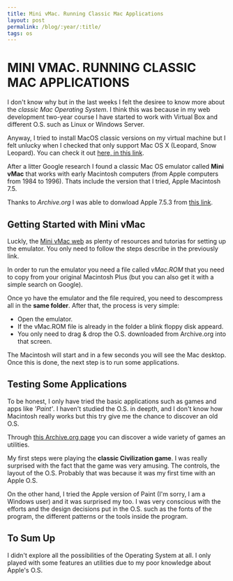 ```yaml
---
title: Mini vMac. Running Classic Mac Applications
layout: post
permalink: /blog/:year/:title/
tags: os
---
```


# MINI VMAC. RUNNING CLASSIC MAC APPLICATIONS

I don't know why but in the last weeks I felt the desiree to know more about the _classic Mac Operating System_. I think this was because in my web development two-year course I have started to work with Virtual Box and different O.S. such as Linux or Windows Server.

Anyway, I tried to install MacOS classic versions on my virtual machine but I felt unlucky when I checked that only support Mac OS X (Leopard, Snow Leopard). You can check it out [here, in this link](https://www.virtualbox.org/wiki/Guest_OSes).

After a litter Google research I found a classic Mac OS emulator called **Mini vMac** that works with early Macintosh computers (from Apple computers from 1984 to 1996). Thats include the version that I tried, Apple Macintosh 7.5.

Thanks to _Archive.org_ I was able to donwload Apple 7.5.3 from [this link](https://archive.org/details/AppleMacintoshSystem753).

## Getting Started with Mini vMac

Luckly, the [Mini vMac web](https://www.gryphel.com/c/minivmac/start.html) as plenty of resources and tutorias for setting up the emulator. You only need to follow the steps describe in the previously link.

In order to run the emulator you need a file called _vMac.ROM_ that you need to copy from your original Macintosh Plus (but you can also get it with a simple search on Google).

Once yo have the emulator and the file required, you need to descompress all in the **same folder**. After that, the process is very simple:

- Open the emulator.
- If the vMac.ROM file is already in the folder a blink floppy disk appeard.
- You only need to drag & drop the O.S. downloaded from Archive.org into that screen.

The Macintosh will start and in a few seconds you will see the Mac desktop. Once this is done, the next step is to run some applications.

## Testing Some Applications

To be honest, I only have tried the basic applications such as games and apps like _'Paint'_. I haven't studied the O.S. in deepth, and I don't know how Macintosh really works but this try give me the chance to discover an old O.S.

Through [this Archive.org page](https://archive.org/details/softwarelibrary_mac) you can discover a wide variety of games an utilities.

My first steps were playing the **classic Civilization game**. I was really surprised with the fact that the game was very amusing. The controls, the layout of the O.S. Probably that was because it was my first time with an Apple O.S.

On the other hand, I tried the Apple version of Paint (I'm sorry, I am a Windows user) and it was surprised my too. I was very conscious with the efforts and the design decisions put in the O.S. such as the fonts of the program, the different patterns or the tools inside the program.

## To Sum Up

I didn't explore all the possibilities of the Operating System at all. I only played with some features an utilities due to my poor knowledge about Apple's O.S.

